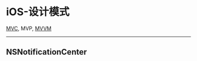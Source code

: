 # iOS-设计模式

[MVC](https://developer.apple.com/library/ios/documentation/General/Conceptual/DevPedia-CocoaCore/MVC.html), MVP, [MVVM](https://en.wikipedia.org/wiki/Model%E2%80%93view%E2%80%93viewmodel)

- - -

## NSNotificationCenter


